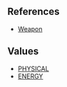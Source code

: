 ## References
  * [Weapon](Weapon.md)

## Values
  * [PHYSICAL](PHYSICAL.md)
  * [ENERGY](ENERGY.md)